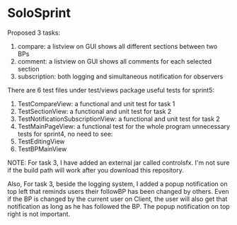 # SoloSprint

Proposed 3 tasks:
1. compare: a listview on GUI shows all different sections between two BPs
2. comment: a listview on GUI shows all comments for each selected section
3. subscription: both logging and simultaneous notification for observers 

There are 6 test files under test/views package
useful tests for sprint5:
1. TestCompareView: a functional and unit test for task 1
2. TestSectionView: a functional and unit test for task 2
3. TestNotificationSubscriptionView: a functional and unit test for task 2
4. TestMainPageView: a functional test for the whole program 
unnecessary tests for sprint4, no need to see:
5. TestEditingView
6. TestBPMainView

NOTE:
For task 3, I have added an external jar called controlsfx. I'm not sure if the build path will work after you download this repository.

Also, For task 3, beside the logging system, I added a popup notification on top left that reminds users their followBP has been changed by others. Even if the BP is changed by the current user on Client, the user will also get that notification as long as he has followed the BP. The popup notification on top right is not important. 
